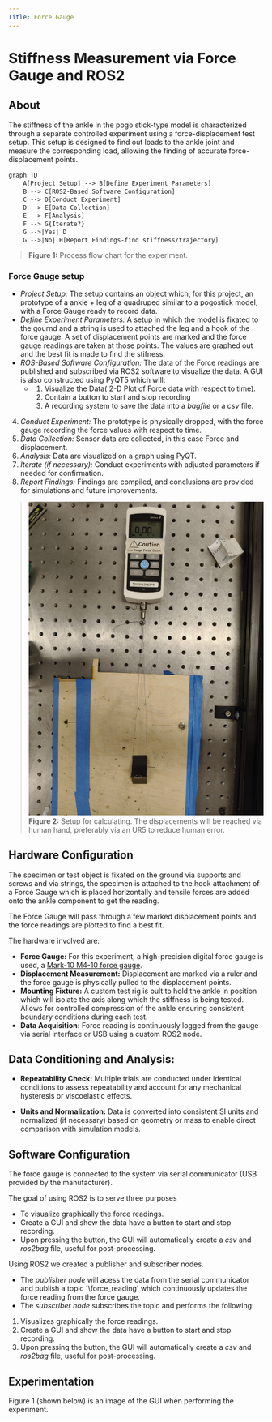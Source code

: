 ```yaml
---
Title: Force Gauge
---
```


# Stiffness Measurement via Force Gauge and ROS2

## About
    
The stiffness of the ankle in the pogo stick-type model is characterized through a separate controlled experiment using a force-displacement test setup. This setup is designed to find out loads to the ankle joint and measure the corresponding load, allowing the finding of accurate force-displacement points.

``` mermaid
graph TD
    A[Project Setup] --> B[Define Experiment Parameters]
    B --> C[ROS2-Based Software Configuration]
    C --> D[Conduct Experiment]
    D --> E[Data Collection]
    E --> F[Analysis]
    F --> G{Iterate?}
    G -->|Yes| D
    G -->|No| H[Report Findings-find stiffness/trajectory]
```
>**Figure 1:** Process flow chart for the experiment.

### Force Gauge setup
- *Project Setup:* The setup contains an object which, for this project, an prototype of a ankle + leg of a quadruped similar to a pogostick model, with a Force Gauge ready to record data. 
- *Define Experiment Parameters:* A setup in which the model is fixated to the gournd and a string is used to attached the leg and a hook of the force gauge. A set of displacement points are marked and the force gauge readings are taken at those points. The values are graphed out and the best fit is made to find the stifness. 
- *ROS-Based Software Configuration:* The data of the Force readings are published and subscribed via ROS2 software to visualize the data. A GUI is also constructed using PyQT5 which will: 
  - 1. Visualize the Data( 2-D Plot of Force data with respect to time).
    2. Contain a button to start and stop recording
    3. A recording system to save the data into a _bagfile_ or a _csv_ file.
4. *Conduct Experiment:* The prototype is physically dropped, with the force gauge recording the force values with respect to time.
5. *Data Collection:* Sensor data are collected, in this case Force and displacement.
6. *Analysis:* Data are visualized on a graph using PyQT.
7. *Iterate (if necessary):* Conduct experiments with adjusted parameters if needed for confirmation.
8. *Report Findings:* Findings are compiled, and conclusions are provided for simulations and future improvements.

>![](force_setup.jpg)
>**Figure 2:** Setup for calculating. The displacements will be reached via human hand, preferably via an UR5 to reduce human error.

## Hardware Configuration
    
The specimen or test object is fixated on the ground via supports and screws and via strings, the specimen is attached to the hook attachment of a Force Gauge which is placed horizontally and tensile forces are added onto the ankle component to get the reading. 

The Force Gauge will pass through a few marked displacement points and the force readings are plotted to find a best fit. 

The hardware involved are:
- **Force Gauge:** For this experiment, a high-precision digital force gauge is used, a [Mark-10 M4-10 force gauge](https://mark-10.com/products/force-gauges/series-4/).   
- **Displacement Measurement:** Displacement are marked via a ruler and the force gauge is physically pulled to the displacement points. 
- **Mounting Fixture:** A custom test rig is bult to hold the ankle in position which will isolate the axis along which the stiffness is being tested. 
    Allows for controlled compression of the ankle ensuring consistent boundary conditions during each test.
- **Data Acquisition:** 
    Force reading is continuously logged from the gauge via serial interface or USB using a custom ROS2 node.

## Data Conditioning and Analysis:

- **Repeatability Check:**
Multiple trials are conducted under identical conditions to assess repeatability and account for any mechanical hysteresis or viscoelastic effects.

- **Units and Normalization:**
Data is converted into consistent SI units and normalized (if necessary) based on geometry or mass to enable direct comparison with simulation models.

## Software Configuration
The force gauge is connected to the system via serial communicator (USB provided by the manufacturer). 

The goal of using ROS2 is to serve three purposes
- To visualize graphically the force readings.
- Create a GUI and show the data have a button to start and stop recording. 
- Upon pressing the button, the GUI will automatically create a *csv* and *ros2bag* file, useful for post-processing.

Using ROS2 we created a publisher and subscriber nodes.
- The *publisher node* will acess the data from the serial communicator and publish a topic '\force_reading' which continuously updates the force reading from the force gauge.
- The *subscriber node* subscribes the topic and performs the following:
1. Visualizes graphically the force readings.    
2. Create a GUI and show the data have a button to start and stop recording. 
3. Upon pressing the button, the GUI will automatically create a *csv* and *ros2bag* file, useful for post-processing.

<!-- Needs an image of rqt_graph -->

## Experimentation

Figure 1 (shown below) is an image of the GUI when performing the experiment. 